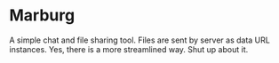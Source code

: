 # Marburg
A simple chat and file sharing tool.
Files are sent by server as data URL instances.
Yes, there is a more streamlined way.
Shut up about it. 
